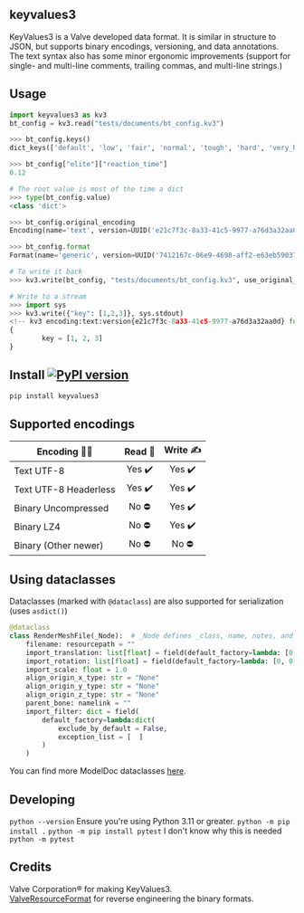 ## keyvalues3
KeyValues3 is a Valve developed data format. It is similar in structure to JSON, but supports binary encodings, versioning, and data annotations. The text syntax also has some minor ergonomic improvements (support for single- and multi-line comments, trailing commas, and multi-line strings.)

## Usage
```py
import keyvalues3 as kv3
bt_config = kv3.read("tests/documents/bt_config.kv3")

>>> bt_config.keys()
dict_keys(['default', 'low', 'fair', 'normal', 'tough', 'hard', 'very_hard', 'expert', 'elite'])

>>> bt_config["elite"]["reaction_time"]
0.12
```

```py
# The root value is most of the time a dict
>>> type(bt_config.value)
<class 'dict'>

>>> bt_config.original_encoding
Encoding(name='text', version=UUID('e21c7f3c-8a33-41c5-9977-a76d3a32aa0d'))

>>> bt_config.format
Format(name='generic', version=UUID('7412167c-06e9-4698-aff2-e63eb59037e7'))

# To write it back
>>> kv3.write(bt_config, "tests/documents/bt_config.kv3", use_original_encoding=True)

# Write to a stream
>>> import sys
>>> kv3.write({"key": [1,2,3]}, sys.stdout)
<!-- kv3 encoding:text:version{e21c7f3c-8a33-41c5-9977-a76d3a32aa0d} format:generic:version{7412167c-06e9-4698-aff2-e63eb59037e7} -->
{
        key = [1, 2, 3]
}
```

## Install  [![PyPI version](https://badge.fury.io/py/keyvalues3.svg)](https://badge.fury.io/py/keyvalues3)
```bash
pip install keyvalues3
```

## Supported encodings
| Encoding 👩‍💻 | Read 📖 | Write ✍️ |
| ----------- | :-----: | :-------: |
| Text UTF-8 | Yes ✔️ | Yes ✔️ |
| Text UTF-8 Headerless | Yes ✔️ | Yes ✔️ |
| Binary Uncompressed | No ⛔ | Yes ✔️ |
| Binary LZ4 | No ⛔ | Yes ✔️ |
| Binary (Other newer) | No ⛔ | No ⛔ |

## Using dataclasses
Dataclasses (marked with `@dataclass`) are also supported for serialization (uses `asdict()`)
```py
@dataclass
class RenderMeshFile(_Node):  # _Node defines _class, name, notes, and children (+ helper methods)
    filename: resourcepath = ""
    import_translation: list[float] = field(default_factory=lambda: [0, 0, 0])
    import_rotation: list[float] = field(default_factory=lambda: [0, 0, 0])
    import_scale: float = 1.0
    align_origin_x_type: str = "None"
    align_origin_y_type: str = "None"
    align_origin_z_type: str = "None"
    parent_bone: namelink = ""
    import_filter: dict = field(
        default_factory=lambda:dict(
            exclude_by_default = False,
            exception_list = [  ]
        )
    )
```
You can find more ModelDoc dataclasses [here](https://github.com/kristiker/source1import/blob/6644b3133cc79b3c455cc91ab4259f3f0e27d797/utils/shared/modeldoc.py#L61-L88).

## Developing
`python --version` Ensure you're using Python 3.11 or greater.
`python -m pip install .`
`python -m pip install pytest` I don't know why this is needed
`python -m pytest`

## Credits
Valve Corporation® for making KeyValues3.  
[ValveResourceFormat](https://github.com/ValveResourceFormat/ValveResourceFormat/blob/master/ValveResourceFormat/Resource/ResourceTypes/BinaryKV3.cs) for reverse engineering the binary formats.
